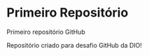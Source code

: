 # Primeiro Repositório
 Primeiro repositório GitHub

 Repositório criado para desafio GitHub da DIO!


